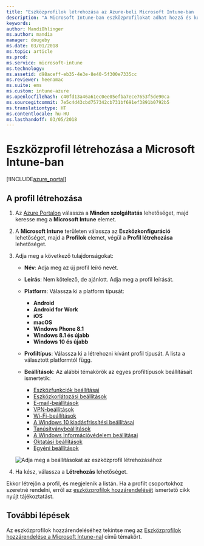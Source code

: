 ```yaml
---
title: "Eszközprofilok létrehozása az Azure-beli Microsoft Intune-ban | Microsoft Docs"
description: "A Microsoft Intune-ban eszközprofilokat adhat hozzá és konfigurálhat, így megadhatja a platform típusát és konfigurálhatja a beállításokat az Azure Portalon"
keywords: 
author: MandiOhlinger
ms.author: mandia
manager: dougeby
ms.date: 03/01/2018
ms.topic: article
ms.prod: 
ms.service: microsoft-intune
ms.technology: 
ms.assetid: d98aceff-eb35-4e3e-8e40-5f300e7335cc
ms.reviewer: heenamac
ms.suite: ems
ms.custom: intune-azure
ms.openlocfilehash: c40fd13a46a61ec0ee05efba7ece7653f5de90ca
ms.sourcegitcommit: 7e5c4d43cbd757342cb731bf691ef3891b0792b5
ms.translationtype: HT
ms.contentlocale: hu-HU
ms.lasthandoff: 03/05/2018
---
```

# <a name="create-a-device-profile-in-microsoft-intune"></a>Eszközprofil létrehozása a Microsoft Intune-ban

[!INCLUDE[azure_portal](./includes/azure_portal.md)]

## <a name="create-the-profile"></a>A profil létrehozása
1. Az [Azure Portalon](https://portal.azure.com) válassza a **Minden szolgáltatás** lehetőséget, majd keresse meg a **Microsoft Intune** elemet.

2. A **Microsoft Intune** területen válassza az **Eszközkonfiguráció** lehetőséget, majd a **Profilok** elemet, végül a **Profil létrehozása** lehetőséget.

3. Adja meg a következő tulajdonságokat: 

    - **Név**: Adja meg az új profil leíró nevét.
    - **Leírás**: Nem kötelező, de ajánlott. Adja meg a profil leírását.
    - **Platform**: Válassza ki a platform típusát:  

        - **Android**
        - **Android for Work**
        - **iOS**
        - **macOS**
        - **Windows Phone 8.1**
        - **Windows 8.1 és újabb**
        - **Windows 10 és újabb**

    - **Profiltípus**: Válassza ki a létrehozni kívánt profil típusát. A lista a választott platformtól függ.
    - **Beállítások**: Az alábbi témakörök az egyes profiltípusok beállításait ismertetik:

        -  [Eszközfunkciók beállításai](device-features-configure.md)
        -  [Eszközkorlátozási beállítások](device-restrictions-configure.md)
        -  [E-mail-beállítások](email-settings-configure.md)
        -  [VPN-beállítások](vpn-settings-configure.md)
        -  [Wi-Fi-beállítások](wi-fi-settings-configure.md)
        -  [A Windows 10 kiadásfrissítési beállításai](edition-upgrade-configure-windows-10.md)
        -  [Tanúsítványbeállítások](certificates-configure.md)
        -  [A Windows Információvédelem beállításai](windows-information-protection-configure.md)
        -  [Oktatási beállítások](education-settings-configure.md)
        -  [Egyéni beállítások](custom-settings-configure.md)

    ![Adja meg a beállításokat az eszközprofil létrehozásához](./media/create-device-profile.png)

4. Ha kész, válassza a **Létrehozás** lehetőséget. 

Ekkor létrejön a profil, és megjelenik a listán. Ha a profilt csoportokhoz szeretné rendelni, erről az [eszközprofilok hozzárendelését](device-profile-assign.md) ismertető cikk nyújt tájékoztatást.


## <a name="next-steps"></a>További lépések
Az eszközprofilok hozzárendeléséhez tekintse meg az [Eszközprofilok hozzárendelése a Microsoft Intune-nal](device-profile-assign.md) című témakört.